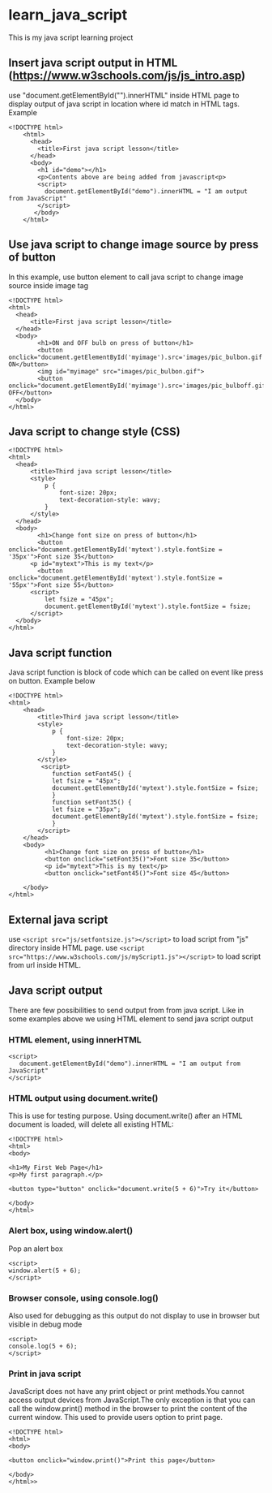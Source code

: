 # learn_java_script
This is my java script learning project

## Insert java script output in HTML (https://www.w3schools.com/js/js_intro.asp)
use "document.getElementById("<id>").innerHTML"  inside HTML page to display output of java script in location where id match in HTML tags.
  Example
  ```
  <!DOCTYPE html>
      <html>
        <head>
          <title>First java script lesson</title>
        </head>
        <body>
          <h1 id="demo"></h1>
          <p>Contents above are being added from javascript<p>
          <script>
            document.getElementById("demo").innerHTML = "I am output from JavaScript"
          </script>
         </body> 
      </html>
```
  
  ## Use java script to change image source by press of button
  In this example, use button element to call java script to change image source inside image tag
  
  ```
  <!DOCTYPE html>
<html>
    <head>
        <title>First java script lesson</title>
    </head>
    <body>
          <h1>ON and OFF bulb on press of button</h1>
          <button onclick="document.getElementById('myimage').src='images/pic_bulbon.gif'">Turn ON</button>
          <img id="myimage" src="images/pic_bulbon.gif">
          <button onclick="document.getElementById('myimage').src='images/pic_bulboff.gif'">Turn OFF</button>
    </body>
</html>

```
  
  ## Java script to change style (CSS)
  
  ```
  <!DOCTYPE html>
<html>
    <head>
        <title>Third java script lesson</title>
        <style>
            p {
                font-size: 20px;
                text-decoration-style: wavy;
            }
        </style>
    </head>
    <body>
          <h1>Change font size on press of button</h1>
          <button onclick="document.getElementById('mytext').style.fontSize = '35px'">Font size 35</button>
        <p id="mytext">This is my text</p>
          <button onclick="document.getElementById('mytext').style.fontSize = '55px'">Font size 55</button>
        <script>
            let fsize = "45px";
            document.getElementById('mytext').style.fontSize = fsize;
        </script>
    </body>
</html>
 ```
## Java script function
Java script function is block of code which can be called on event like press on button. Example below

```
<!DOCTYPE html>
<html>
    <head>
        <title>Third java script lesson</title>
        <style>
            p {
                font-size: 20px;
                text-decoration-style: wavy;
            }
        </style>
         <script>
            function setFont45() {
            let fsize = "45px";
            document.getElementById('mytext').style.fontSize = fsize;
            }
            function setFont35() {
            let fsize = "35px";
            document.getElementById('mytext').style.fontSize = fsize;
            }
        </script>
    </head>
    <body>
          <h1>Change font size on press of button</h1>
          <button onclick="setFont35()">Font size 35</button>
          <p id="mytext">This is my text</p>
          <button onclick="setFont45()">Font size 45</button>
       
    </body>
</html>
```
## External java script 
use ```<script src="js/setfontsize.js"></script>``` to load script from "js" directory inside HTML page.
use ```<script src="https://www.w3schools.com/js/myScript1.js"></script>``` to load script from url inside HTML.

## Java script output 
There are few possibilities to send output from from java script. Like in some examples above we using HTML element to send java script output 

###  HTML element, using innerHTML

```
<script>
   document.getElementById("demo").innerHTML = "I am output from JavaScript"
</script>
```
### HTML output using document.write()
This is use for testing purpose. Using document.write() after an HTML document is loaded, will delete all existing HTML:
```
<!DOCTYPE html>
<html>
<body>

<h1>My First Web Page</h1>
<p>My first paragraph.</p>

<button type="button" onclick="document.write(5 + 6)">Try it</button>

</body>
</html>
```
###  Alert box, using window.alert()
Pop an alert box 
```
<script>
window.alert(5 + 6);
</script>
```
### Browser console, using console.log()
Also used for debugging as this output do not display to use in browser but visible in debug mode 
```
<script>
console.log(5 + 6);
</script>
```
### Print in java script 
JavaScript does not have any print object or print methods.You cannot access output devices from JavaScript.The only exception is that you can call the window.print() method in the browser to print the content of the current window.
This used to provide users option to print page.
```
<!DOCTYPE html>
<html>
<body>

<button onclick="window.print()">Print this page</button>

</body>
</html>>
```
